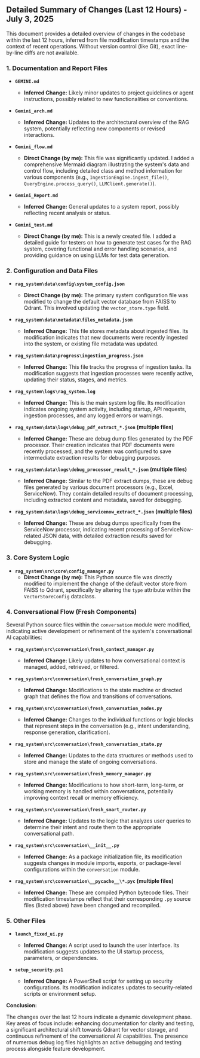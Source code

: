 ## Detailed Summary of Changes (Last 12 Hours) - July 3, 2025

This document provides a detailed overview of changes in the codebase within the last 12 hours, inferred from file modification timestamps and the context of recent operations. Without version control (like Git), exact line-by-line diffs are not available.

### 1. Documentation and Report Files

*   **`GEMINI.md`**
    *   **Inferred Change:** Likely minor updates to project guidelines or agent instructions, possibly related to new functionalities or conventions.

*   **`Gemini_arch.md`**
    *   **Inferred Change:** Updates to the architectural overview of the RAG system, potentially reflecting new components or revised interactions.

*   **`Gemini_flow.md`**
    *   **Direct Change (by me):** This file was significantly updated. I added a comprehensive Mermaid diagram illustrating the system's data and control flow, including detailed class and method information for various components (e.g., `IngestionEngine.ingest_file()`, `QueryEngine.process_query()`, `LLMClient.generate()`).

*   **`Gemini_Report.md`**
    *   **Inferred Change:** General updates to a system report, possibly reflecting recent analysis or status.

*   **`Gemini_test.md`**
    *   **Direct Change (by me):** This is a newly created file. I added a detailed guide for testers on how to generate test cases for the RAG system, covering functional and error handling scenarios, and providing guidance on using LLMs for test data generation.

### 2. Configuration and Data Files

*   **`rag_system\data\config\system_config.json`**
    *   **Direct Change (by me):** The primary system configuration file was modified to change the default vector database from FAISS to Qdrant. This involved updating the `vector_store.type` field.

*   **`rag_system\data\metadata\files_metadata.json`**
    *   **Inferred Change:** This file stores metadata about ingested files. Its modification indicates that new documents were recently ingested into the system, or existing file metadata was updated.

*   **`rag_system\data\progress\ingestion_progress.json`**
    *   **Inferred Change:** This file tracks the progress of ingestion tasks. Its modification suggests that ingestion processes were recently active, updating their status, stages, and metrics.

*   **`rag_system\logs\rag_system.log`**
    *   **Inferred Change:** This is the main system log file. Its modification indicates ongoing system activity, including startup, API requests, ingestion processes, and any logged errors or warnings.

*   **`rag_system\data\logs\debug_pdf_extract_*.json` (multiple files)**
    *   **Inferred Change:** These are debug dump files generated by the PDF processor. Their creation indicates that PDF documents were recently processed, and the system was configured to save intermediate extraction results for debugging purposes.

*   **`rag_system\data\logs\debug_processor_result_*.json` (multiple files)**
    *   **Inferred Change:** Similar to the PDF extract dumps, these are debug files generated by various document processors (e.g., Excel, ServiceNow). They contain detailed results of document processing, including extracted content and metadata, saved for debugging.

*   **`rag_system\data\logs\debug_servicenow_extract_*.json` (multiple files)**
    *   **Inferred Change:** These are debug dumps specifically from the ServiceNow processor, indicating recent processing of ServiceNow-related JSON data, with detailed extraction results saved for debugging.

### 3. Core System Logic

*   **`rag_system\src\core\config_manager.py`**
    *   **Direct Change (by me):** This Python source file was directly modified to implement the change of the default vector store from FAISS to Qdrant, specifically by altering the `type` attribute within the `VectorStoreConfig` dataclass.

### 4. Conversational Flow (Fresh Components)

Several Python source files within the `conversation` module were modified, indicating active development or refinement of the system's conversational AI capabilities:

*   **`rag_system\src\conversation\fresh_context_manager.py`**
    *   **Inferred Change:** Likely updates to how conversational context is managed, added, retrieved, or filtered.

*   **`rag_system\src\conversation\fresh_conversation_graph.py`**
    *   **Inferred Change:** Modifications to the state machine or directed graph that defines the flow and transitions of conversations.

*   **`rag_system\src\conversation\fresh_conversation_nodes.py`**
    *   **Inferred Change:** Changes to the individual functions or logic blocks that represent steps in the conversation (e.g., intent understanding, response generation, clarification).

*   **`rag_system\src\conversation\fresh_conversation_state.py`**
    *   **Inferred Change:** Updates to the data structures or methods used to store and manage the state of ongoing conversations.

*   **`rag_system\src\conversation\fresh_memory_manager.py`**
    *   **Inferred Change:** Modifications to how short-term, long-term, or working memory is handled within conversations, potentially improving context recall or memory efficiency.

*   **`rag_system\src\conversation\fresh_smart_router.py`**
    *   **Inferred Change:** Updates to the logic that analyzes user queries to determine their intent and route them to the appropriate conversational path.

*   **`rag_system\src\conversation\__init__.py`**
    *   **Inferred Change:** As a package initialization file, its modification suggests changes in module imports, exports, or package-level configurations within the `conversation` module.

*   **`rag_system\src\conversation\__pycache__\*.pyc` (multiple files)**
    *   **Inferred Change:** These are compiled Python bytecode files. Their modification timestamps reflect that their corresponding `.py` source files (listed above) have been changed and recompiled.

### 5. Other Files

*   **`launch_fixed_ui.py`**
    *   **Inferred Change:** A script used to launch the user interface. Its modification suggests updates to the UI startup process, parameters, or dependencies.

*   **`setup_security.ps1`**
    *   **Inferred Change:** A PowerShell script for setting up security configurations. Its modification indicates updates to security-related scripts or environment setup.

**Conclusion:**

The changes over the last 12 hours indicate a dynamic development phase. Key areas of focus include: enhancing documentation for clarity and testing, a significant architectural shift towards Qdrant for vector storage, and continuous refinement of the conversational AI capabilities. The presence of numerous debug log files highlights an active debugging and testing process alongside feature development.

